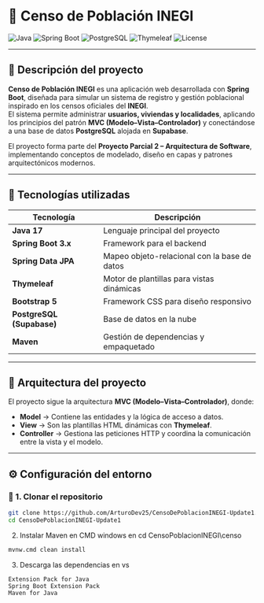 # 🧮 Censo de Población INEGI

![Java](https://img.shields.io/badge/Java-17-blue?logo=openjdk)
![Spring Boot](https://img.shields.io/badge/Spring%20Boot-3.x-brightgreen?logo=springboot)
![PostgreSQL](https://img.shields.io/badge/Database-PostgreSQL-blue?logo=postgresql)
![Thymeleaf](https://img.shields.io/badge/View-Thymeleaf-green?logo=thymeleaf)
![License](https://img.shields.io/badge/License-Educational-lightgrey)

---

## 📖 Descripción del proyecto

**Censo de Población INEGI** es una aplicación web desarrollada con **Spring Boot**, diseñada para simular un sistema de registro y gestión poblacional inspirado en los censos oficiales del **INEGI**.  
El sistema permite administrar **usuarios, viviendas y localidades**, aplicando los principios del patrón **MVC (Modelo–Vista–Controlador)** y conectándose a una base de datos **PostgreSQL** alojada en **Supabase**.

El proyecto forma parte del **Proyecto Parcial 2 – Arquitectura de Software**, implementando conceptos de modelado, diseño en capas y patrones arquitectónicos modernos.

---
## 🚀 Tecnologías utilizadas

| Tecnología | Descripción |
|-------------|--------------|
| **Java 17** | Lenguaje principal del proyecto |
| **Spring Boot 3.x** | Framework para el backend |
| **Spring Data JPA** | Mapeo objeto-relacional con la base de datos |
| **Thymeleaf** | Motor de plantillas para vistas dinámicas |
| **Bootstrap 5** | Framework CSS para diseño responsivo |
| **PostgreSQL (Supabase)** | Base de datos en la nube |
| **Maven** | Gestión de dependencias y empaquetado |

---

## 🧩 Arquitectura del proyecto

El proyecto sigue la arquitectura **MVC (Modelo–Vista–Controlador)**, donde:

- **Model** → Contiene las entidades y la lógica de acceso a datos.  
- **View** → Son las plantillas HTML dinámicas con **Thymeleaf**.  
- **Controller** → Gestiona las peticiones HTTP y coordina la comunicación entre la vista y el modelo.

---


## ⚙️ Configuración del entorno

### 🔧 1. Clonar el repositorio
```bash
git clone https://github.com/ArturoDev25/CensoDePoblacionINEGI-Update1.git
cd CensoDePoblacionINEGI-Update1
```
2. Instalar Maven en CMD windows en cd CensoPoblacionINEGI\censo
```bash 
mvnw.cmd clean install
```
3. Descarga las dependencias en vs
  ```
Extension Pack for Java
Spring Boot Extension Pack
Maven for Java
```
